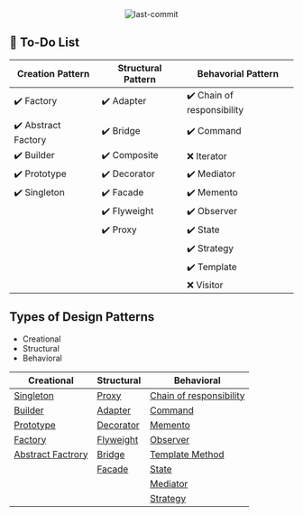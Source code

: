 <div align="center">
  <img alt="last-commit" src="https://img.shields.io/github/last-commit/decipherDev/design-patterns/master"/>
</div>

## 📓 To-Do List

| Creation Pattern      |  Structural Pattern   | Behavorial Pattern        |
|-----------------------|-----------------------|---------------------------|
| ✔️ Factory             | ✔️ Adapter             | ✔️ Chain of responsibility |
| ✔️ Abstract Factory    | ✔️ Bridge              | ✔️  Command                |
| ✔️ Builder             | ✔️ Composite           | :x: Iterator              |
| ✔️ Prototype           | ✔️ Decorator           | ✔️ Mediator                |
| ✔️ Singleton           | ✔️ Facade              | ✔️ Memento                 |
|                       | ✔️ Flyweight           | ✔️ Observer                | 
|                       | ✔️ Proxy               | ✔️ State                   |
|                       |                       | ✔️ Strategy                |
|                       |                       | ✔️ Template                | 
|                       |                       | :x: Visitor               |

## Types of Design Patterns

* Creational
* Structural
* Behavioral


|Creational       | Structural          | Behavioral              | 
|-----------------|---------------------|-------------------------|
| [Singleton](https://github.com/decipherDev/design-patterns/tree/master/src/main/java/dev/designpattern/singleton)       | [Proxy](https://github.com/decipherDev/design-patterns/tree/master/src/main/java/dev/designpattern/proxy)               | [Chain of responsibility](https://github.com/decipherDev/design-patterns/tree/master/src/main/java/dev/designpattern/chainofresponsibility) |
| [Builder](https://github.com/decipherDev/design-patterns/tree/master/src/main/java/dev/designpattern/builder)         |   [Adapter](https://github.com/decipherDev/design-patterns/tree/master/src/main/java/dev/designpattern/adapter)                  | [Command](https://github.com/decipherDev/design-patterns/tree/master/src/main/java/dev/designpattern/command)                 |
| [Prototype](https://github.com/decipherDev/design-patterns/tree/master/src/main/java/dev/designpattern/prototype) |[Decorator](https://github.com/decipherDev/design-patterns/tree/master/src/main/java/dev/designpattern/decorator) | [Memento](https://github.com/decipherDev/design-patterns/tree/master/src/main/java/dev/designpattern/memento) |
|[Factory](https://github.com/decipherDev/design-patterns/tree/master/src/main/java/dev/designpattern/factory) |[Flyweight](https://github.com/decipherDev/$design-patterns/tree/master/src/main/java/dev/designpattern/flyweight) | [Observer](https://github.com/decipherDev/design-patterns/tree/master/src/main/java/dev/designpattern/observer) |
| [Abstract Factrory](https://github.com/decipherDev/design-patterns/tree/master/src/main/java/dev/designpattern/abstractfactory)|[Bridge](https://github.com/decipherDev/design-patterns/tree/master/src/main/java/dev/designpattern/bridge) | [Template Method](https://github.com/decipherDev/design-patterns/tree/master/src/main/java/dev/designpattern/template) |
| |[Facade](https://github.com/decipherDev/design-patterns/tree/master/src/main/java/dev/designpattern/facade) | [State](https://github.com/decipherDev/design-patterns/tree/master/src/main/java/dev/designpattern/state) |
| | | [Mediator](https://github.com/decipherDev/design-patterns/tree/master/src/main/java/dev/designpattern/mediator) |
| | | [Strategy](https://github.com/decipherDev/design-patterns/tree/master/src/main/java/dev/designpattern/strategy) |
